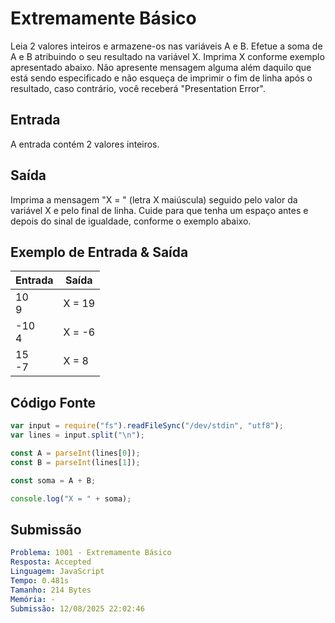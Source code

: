 # Extremamente Básico

Leia 2 valores inteiros e armazene-os nas variáveis A e B. Efetue a soma de A e B atribuindo o seu resultado na variável X. Imprima X conforme exemplo apresentado abaixo. Não apresente mensagem alguma além daquilo que está sendo especificado e não esqueça de imprimir o fim de linha após o resultado, caso contrário, você receberá "Presentation Error".

## Entrada

A entrada contém 2 valores inteiros.

## Saída

Imprima a mensagem "X = " (letra X maiúscula) seguido pelo valor da variável X e pelo final de linha. Cuide para que tenha um espaço antes e depois do sinal de igualdade, conforme o exemplo abaixo.

## Exemplo de Entrada & Saída

| Entrada    | Saída  |
| ---------- | ------ |
| 10 <br> 9  | X = 19 |
| -10 <br> 4 | X = -6 |
| 15 <br> -7 | X = 8  |

## Código Fonte

```javascript
var input = require("fs").readFileSync("/dev/stdin", "utf8");
var lines = input.split("\n");

const A = parseInt(lines[0]);
const B = parseInt(lines[1]);

const soma = A + B;

console.log("X = " + soma);
```

## Submissão

```yaml
Problema: 1001 - Extremamente Básico
Resposta: Accepted
Linguagem: JavaScript
Tempo: 0.481s
Tamanho: 214 Bytes
Memória: -
Submissão: 12/08/2025 22:02:46
```
